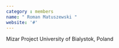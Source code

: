 ```yaml
---
category : members
name: " Roman Matuszewski " 
website: '#'
---
```

Mizar Project
University of Bialystok, Poland

